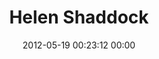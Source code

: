 ---
title: "Helen Shaddock"
date: 2012-05-19 00:23:12 00:00
permalink: /helen
twitter: ""
likes: [258,2239]
id: 407
gravatar: "http://www.gravatar.com/avatar/e6cd8e892b35ae4286aa0fecddc235af"
---